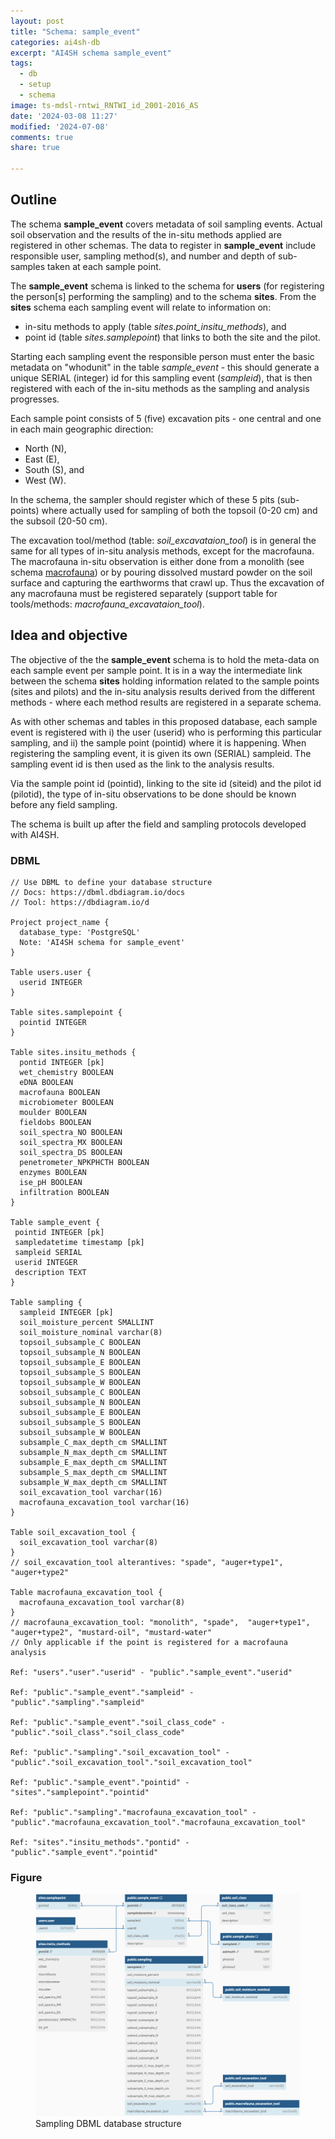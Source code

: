 ```yaml
---
layout: post
title: "Schema: sample_event"
categories: ai4sh-db
excerpt: "AI4SH schema sample_event"
tags:
  - db
  - setup
  - schema
image: ts-mdsl-rntwi_RNTWI_id_2001-2016_AS
date: '2024-03-08 11:27'
modified: '2024-07-08'
comments: true
share: true

---
```


## Outline

The schema **sample_event** covers metadata of soil sampling events. Actual soil observation and the results of the in-situ methods applied are registered in other schemas. The data to register in **sample_event** include responsible user, sampling method(s), and number and depth of sub-samples taken at each sample point.

The **sample_event** schema is linked to the schema for **users** (for registering the person[s] performing the sampling) and to the schema **sites**. From the **sites** schema each sampling event will relate to information on:

- in-situ methods to apply (table _sites.point_insitu_methods_), and
- point id (table _sites.samplepoint_) that links to both the site and the pilot.

Starting each sampling event the responsible person must enter the basic metadata on "whodunit" in the table _sample_event_ - this should generate a unique SERIAL (integer) id for this sampling event (_sampleid_), that is then registered with each of the in-situ methods as the sampling and analysis progresses.

Each sample point consists of 5 (five) excavation pits - one central and one in each main geographic direction:

- North (N),
- East (E),
- South (S), and
- West (W).

In the schema, the sampler should register which of these 5 pits (sub-points) where actually used for sampling of both the topsoil (0-20 cm) and the subsoil (20-50 cm).

The excavation tool/method (table: _soil_excavataion_tool_) is in general the same for all types of in-situ analysis methods, except for the macrofauna. The macrofauna in-situ observation is either done from a monolith (see schema [macrofauna](../ai4sh-db_macrofauna)) or by pouring dissolved mustard powder on the soil surface and capturing the earthworms that crawl up. Thus the excavation of any macrofauna must be registered separately (support table for tools/methods: _macrofauna_excavataion_tool_).

## Idea and objective

The objective of the the **sample_event** schema is to hold the meta-data on each sample event per sample point. It is in a way the intermediate link between the schema **sites** holding information related to the sample points (sites and pilots) and the in-situ analysis results derived from the different methods - where each method results are registered in a separate schema.

As with other schemas and tables in this proposed database, each sample event is registered with i) the user (userid) who is performing this particular sampling, and ii) the sample point (pointid) where it is happening. When registering the sampling event, it is given its own (SERIAL) sampleid. The sampling event id is then used as the link to the analysis results.

Via the sample point id (pointid), linking to the site id (siteid) and the pilot id (pilotid), the type of in-situ observations to be done should be known before any field sampling.

The schema is built up after the field and sampling protocols developed with AI4SH.

### DBML

```
// Use DBML to define your database structure
// Docs: https://dbml.dbdiagram.io/docs
// Tool: https://dbdiagram.io/d

Project project_name {
  database_type: 'PostgreSQL'
  Note: 'AI4SH schema for sample_event'
}

Table users.user {
  userid INTEGER
}

Table sites.samplepoint {
  pointid INTEGER
}

Table sites.insitu_methods {
  pontid INTEGER [pk]
  wet_chemistry BOOLEAN
  eDNA BOOLEAN
  macrofauna BOOLEAN
  microbiometer BOOLEAN
  moulder BOOLEAN
  fieldobs BOOLEAN
  soil_spectra_NO BOOLEAN
  soil_spectra_MX BOOLEAN
  soil_spectra_DS BOOLEAN
  penetrometer_NPKPHCTH BOOLEAN
  enzymes BOOLEAN
  ise_pH BOOLEAN
  infiltration BOOLEAN
}

Table sample_event {
 pointid INTEGER [pk]
 sampledatetime timestamp [pk]
 sampleid SERIAL
 userid INTEGER
 description TEXT
}

Table sampling {
  sampleid INTEGER [pk]
  soil_moisture_percent SMALLINT
  soil_moisture_nominal varchar(8)
  topsoil_subsample_C BOOLEAN
  topsoil_subsample_N BOOLEAN
  topsoil_subsample_E BOOLEAN
  topsoil_subsample_S BOOLEAN
  topsoil_subsample_W BOOLEAN
  sobsoil_subsample_C BOOLEAN
  subsoil_subsample_N BOOLEAN
  subsoil_subsample_E BOOLEAN
  subsoil_subsample_S BOOLEAN
  subsoil_subsample_W BOOLEAN
  subsample_C_max_depth_cm SMALLINT
  subsample_N_max_depth_cm SMALLINT
  subsample_E_max_depth_cm SMALLINT
  subsample_S_max_depth_cm SMALLINT
  subsample_W_max_depth_cm SMALLINT
  soil_excavation_tool varchar(16)
  macrofauna_excavation_tool varchar(16)
}

Table soil_excavation_tool {
  soil_excavation_tool varchar(8)
}
// soil_excavation_tool alterantives: "spade", "auger+type1", "auger+type2"

Table macrofauna_excavation_tool {
  macrofauna_excavation_tool varchar(8)
}
// macrofauna_excavation_tool: "monolith", "spade",  "auger+type1", "auger+type2", "mustard-oil", "mustard-water"
// Only applicable if the point is registered for a macrofauna analysis

Ref: "users"."user"."userid" - "public"."sample_event"."userid"

Ref: "public"."sample_event"."sampleid" - "public"."sampling"."sampleid"

Ref: "public"."sample_event"."soil_class_code" - "public"."soil_class"."soil_class_code"

Ref: "public"."sampling"."soil_excavation_tool" - "public"."soil_excavation_tool"."soil_excavation_tool"

Ref: "public"."sample_event"."pointid" - "sites"."samplepoint"."pointid"

Ref: "public"."sampling"."macrofauna_excavation_tool" - "public"."macrofauna_excavation_tool"."macrofauna_excavation_tool"

Ref: "sites"."insitu_methods"."pontid" - "public"."sample_event"."pointid"
```

### Figure

<figure>
<a href="../../images/DBML_schema-sampling.png">
<img src="../../images/DBML_schema-sampling.png"></a>
<figcaption>Sampling DBML database structure</figcaption>
</figure>
